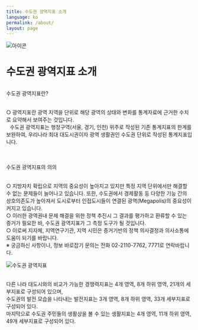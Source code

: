 ```yaml
---
title: 수도권 광역지표 소개
language: ko
permalink: /about/
layout: page
---
```


<div class="heading goal-banner goal-13">
    <div class="container">
        <div class="row">
            <div class="sttl">
                <img src="{{ site.goal_image_base }}/{{ page.language }}/sub_title.png" alt="아이콘" />
            </div>
            <div class="sttl">
                <h1>수도권 광역지표 소개</h1>
            </div>
        </div>
    </div>
</div>
<div id="main-content" class="container" role="main">
   <div class="contents_box">
      <div style="margin-top: 30px;">
         <span class="title">수도권 광역지표란?</span>
         <br><br>
         <p class="contents">
            ○ 광역지표란 광역 지역을 단위로 해당 광역의 상태와 변화를 통계자료에 근거한 수치로 요약해서 보여주는 것입니다.<br>
            <span style="margin-left:10px">
            수도권 광역지표는 행정구역(서울, 경기, 인천) 위주로 작성된 기존 통계지표의 한계를 보완하여, 
                우리나라 최대 대도시권이자 광역 생활권인 수도권 단위로 작성된 통계지표입니다.</span><br><br>
         </p>
         <br>
         <span class="title">수도권 광역지표의 의의</span>		
         <br><br>
         <p class="contents">
            ○ 지방자치 확립으로 지역의 중요성이 높아지고 있지만 특정 지역 단위에서만 해결할 수 없는 문제들이 늘어나고 있습니다. 
            또한, 수도권에서 경제활동 등 다양한 기능 간의 상호의존도가 높아져서 도시로부터 인접도시들이 연결된 광역(Megapolis)의 중요성이 커지고 있습니다.<br>
            ○ 이러한 광역권내 문제 해결을 위한 정책 추진시 그 결과를 평가하고 환류할 수 있는 증거가 필요한 바, 수도권 광역지표가 그 측정 도구가 될 것입니다.<br>
            ○ 이로써 지자체, 지역연구기관, 지역 시민은 증거기반의 정책 의사결정과 의사소통에 도움이 되기를 바랍니다.<br>
            ※ 궁금하신 사항이나, 정보 바로잡기 문의는 전화 02-2110-7762, 7771로 연락바랍니다.
         </p>
         <div class="goal-tiles add">
            <div class="row no-gutters">
               <div class="col-xs-12 goal-tile">
                  <img src="/site/assets/img/intro_about.png" id="goal-18" alt="수도권 광역지표" />
               </div>
            </div>
         </div>
         <br>
         <p class="contents">
            다른 나라 대도시와의 비교가 가능한 경쟁력지표는 4개 영역, 8개 하위 영역, 21개의 세부지표로 구성되어 있으며,<br>
            수도권의 발전 모습을 나타내는 발전지표는 3개 영역, 8개 하위 영역, 33개 세부지표로 구성되어 있다.<br>
            마지막으로 수도권 주민들의 생활상을 볼 수 있는 생활지표는 4개 영역, 11개 하위 영역, 49개 세부지표로 구성되어 있다.
         </p>
      </div>
   </div>
</div>
